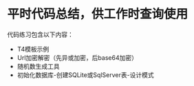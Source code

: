# 平时代码总结，供工作时查询使用

代码练习包含以下内容：

- T4模板示例
- Url加密解密（先异或加密，后base64加密）
- 随机数生成工具
- 初始化数据库-创建SQLite或SqlServer表-设计模式

